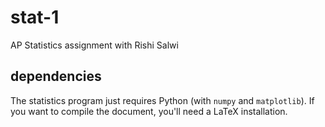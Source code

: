 # stat-1

AP Statistics assignment with Rishi Salwi

## dependencies
The statistics program just requires Python (with `numpy` and `matplotlib`). If you want to compile the document, you'll need a LaTeX installation.
